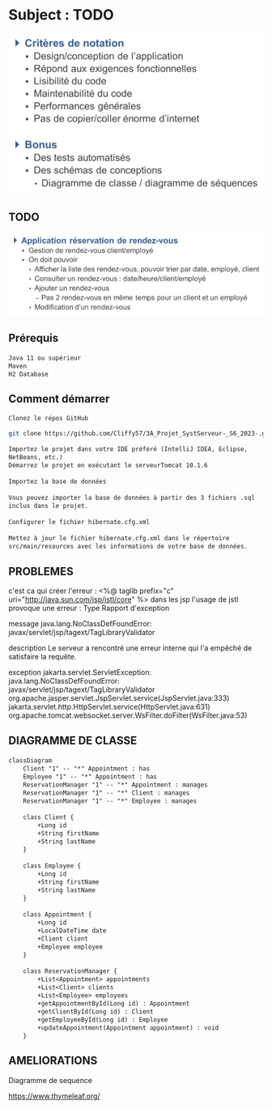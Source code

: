 # Subject : TODO
![img.png](img.png)

## TODO
![img_1.png](img_1.png)

## Prérequis

    Java 11 ou supérieur
    Maven
    H2 Database

## Comment démarrer

    Clonez le répos GitHub

```bash
git clone https://github.com/Cliffy57/3A_Projet_SystServeur-_S6_2023-.git
```

    Importez le projet dans votre IDE préféré (IntelliJ IDEA, Eclipse, NetBeans, etc.)
    Démarrez le projet en exécutant le serveurTomcat 10.1.6

    Importez la base de données

    Vous pouvez importer la base de données à partir des 3 fichiers .sql inclus dans le projet.

    Configurer le fichier hibernate.cfg.xml

    Mettez à jour le fichier hibernate.cfg.xml dans le répertoire src/main/resources avec les informations de votre base de données.

## PROBLEMES

c'est ca qui créer l'erreur : <%@ taglib prefix="c" uri="http://java.sun.com/jsp/jstl/core" %> dans les jsp l'usage 
de jstl provoque une erreur : Type Rapport d'exception

message java.lang.NoClassDefFoundError: javax/servlet/jsp/tagext/TagLibraryValidator

description Le serveur a rencontré une erreur interne qui l'a empêché de satisfaire la requête.

exception jakarta.servlet.ServletException: java.lang.NoClassDefFoundError: javax/servlet/jsp/tagext/TagLibraryValidator
org.apache.jasper.servlet.JspServlet.service(JspServlet.java:333)
jakarta.servlet.http.HttpServlet.service(HttpServlet.java:631)
org.apache.tomcat.websocket.server.WsFilter.doFilter(WsFilter.java:53)

## DIAGRAMME DE CLASSE

```mermaid
classDiagram
    Client "1" -- "*" Appointment : has
    Employee "1" -- "*" Appointment : has
    ReservationManager "1" -- "*" Appointment : manages
    ReservationManager "1" -- "*" Client : manages
    ReservationManager "1" -- "*" Employee : manages

    class Client {
        +Long id
        +String firstName
        +String lastName
    }

    class Employee {
        +Long id
        +String firstName
        +String lastName
    }

    class Appointment {
        +Long id
        +LocalDateTime date
        +Client client
        +Employee employee
    }

    class ReservationManager {
        +List<Appointment> appointments
        +List<Client> clients
        +List<Employee> employees
        +getAppointmentById(Long id) : Appointment
        +getClientById(Long id) : Client
        +getEmployeeById(Long id) : Employee
        +updateAppointment(Appointment appointment) : void
    }
```

## AMELIORATIONS

Diagramme de sequence

https://www.thymeleaf.org/ 
